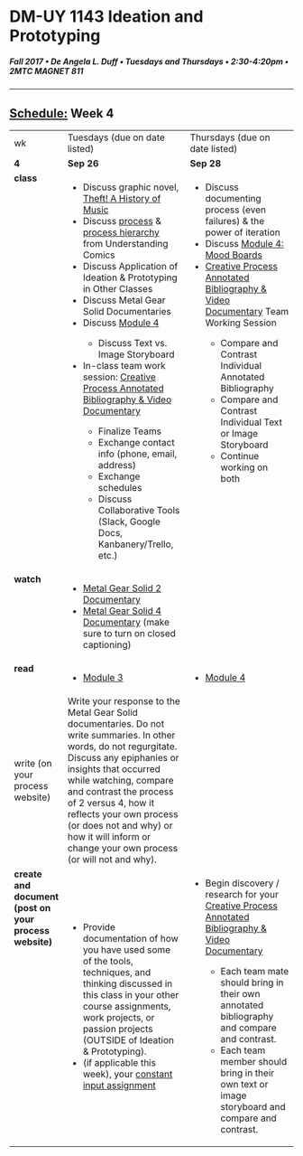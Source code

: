 # DM-UY 1143 Ideation and Prototyping
##### Fall 2017 • De Angela L. Duff • Tuesdays and Thursdays • 2:30-4:20pm • 2MTC MAGNET 811

---
## [Schedule:](schedule.md) Week 4


<table>
<tr>
<td>wk</td>
<td>Tuesdays (due on date listed)</td>
<td>Thursdays (due on date listed)</td> 
</tr>
<tr>
  <td valign="top"><strong>4</strong></td>
  <td valign="top" width="48%"><strong>Sep 26</strong></td>
  <td valign="top" width="48%"><strong>Sep 28</strong></td>
</tr>
<tr>
<td valign="top"><strong>class</strong></td>
<td valign="top">
  <ul>
  <li>Discuss graphic novel, <a href="https://law.duke.edu/musiccomic/download/" target="_blank">Theft! A History of Music</a></li>
  <li>Discuss <a href="http://blog.visualmotive.com/wp-content/uploads/2009/12/mccloud_understanding_comics.jpg" target="_blank">process</a> &amp; <a href="http://i46.tinypic.com/2nrn6t0.png" target="_blank">process hierarchy</a> from Understanding Comics</a></li>
  <li>Discuss Application of Ideation &amp; Prototyping in Other Classes</li>
  <li>Discuss Metal Gear Solid Documentaries</li>
  <li>Discuss <a href="http://teaching.polishedsolid.com/ip/mod4/content/index.html" target="_blank">Module 4</a></li>
  <ul><li>Discuss Text vs. Image Storyboard</li></ul>
  <li>In-class team work session:
  <a href="creative_process.md">Creative Process Annotated Bibliography &amp; Video Documentary</a></li>
  <ul>
  <li>Finalize Teams</li>
  <li>Exchange contact info (phone, email, address)</li>
  <li>Exchange schedules</li>
  <li>Discuss Collaborative Tools (Slack, Google Docs, Kanbanery/Trello, etc.)</li>
  </ul> 
</td>

<!-- 2nd column class -->
<td valign="top" width="48%">
  <ul>
  <li>Discuss documenting process (even failures) &amp; the power of iteration</li>
  <li>Discuss <a href="http://teaching.polishedsolid.com/ip/mod4/content/index.html" target="_blank">Module 4: Mood Boards</a></li>
  <li><a href="creative_process.md">Creative Process Annotated Bibliography &amp; Video Documentary</a> Team Working Session</li>
<ul>
<li>Compare and Contrast Individual Annotated Bibliography</li>
<li>Compare and Contrast Individual Text or Image Storyboard</li>
<li>Continue working on both</li>
</ul>
  </ul>
</td>
 
</tr>

<!-- watch -->
<tr>
  <td valign="top"><strong>watch</strong></td>
  <td>
  <ul>

<li><a href="https://www.youtube.com/watch?v=eJVYND_YRx8" target="_blank">Metal Gear Solid 2 Documentary</a></li>
<li><a href="https://www.youtube.com/watch?v=2nM7TLbs6fE" target="_blank">Metal Gear Solid 4 Documentary</a> (make sure to turn on closed captioning)</li>

</ul></td>
  <td></td> 
</tr>

<!-- read -->
<tr>
  <td valign="top"><strong>read</strong></td> 
  <td><ul><li><a href="http://teaching.polishedsolid.com/ip/mod3/content/index.html" target="_blank">Module 3</a></li></ul></td>
  <td><ul>
  <li><a href="http://teaching.polishedsolid.com/ip/mod4/content/index.html" target="_blank">Module 4</a></li></ul></td>
</tr>

<!-- write -->
<tr>
<td>write (on your process website)</td>
<td>Write your response to the Metal Gear Solid documentaries. Do not write summaries. In other words, do not regurgitate. Discuss any epiphanies or insights that occurred while watching, compare and contrast the process of 2 versus 4, how it reflects your own process (or does not and why) or how it will inform or change your own process (or will not and why).</td>
<td></td>
</tr>

<!-- do -->
<tr>
  <td valign="top"><strong>create and document (post on your process website)</strong></td>
  <td>
  <ul>
  <li>Provide documentation of how you have used some of the tools, techniques, and thinking discussed in this class in your other course assignments, work projects, or passion projects (OUTSIDE of Ideation &amp; Prototyping).</li>
  <li>(if applicable this week), your <a href="">constant input assignment</a></li>
  </ul></td>
  <td valign="top">
  <ul>
   <li>Begin discovery / research for your <a href="creative_process.md">Creative Process Annotated Bibliography &amp; Video Documentary</a></li>
   <ul>
   <li>Each team mate should bring in their own annotated bibliography and compare and contrast.</li>
   <li>Each team member should bring in their own text or image storyboard and compare and contrast.</li>
   </ul>
  
 
  </ul></td>
</table>



